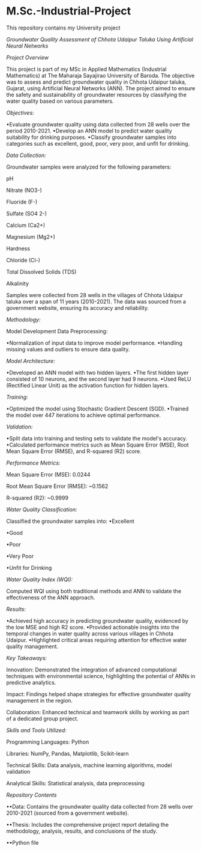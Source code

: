 # M.Sc.-Industrial-Project
This repository contains my  University project


*Groundwater Quality Assessment of Chhota Udaipur Taluka Using Artificial Neural Networks*

*Project Overview*

This project is part of my MSc in Applied Mathematics (Industrial Mathematics) at The Maharaja Sayajirao University of Baroda. The objective was to assess and predict groundwater quality in Chhota Udaipur taluka, Gujarat, using Artificial Neural Networks (ANN). The project aimed to ensure the safety and sustainability of groundwater resources by classifying the water quality based on various parameters.

*Objectives:*

•Evaluate groundwater quality using data collected from 28 wells over the period 2010-2021.
•Develop an ANN model to predict water quality suitability for drinking purposes.
•Classify groundwater samples into categories such as excellent, good, poor, very poor, and unfit for drinking.

*Data Collection:*

Groundwater samples were analyzed for the following parameters:

pH

Nitrate (NO3-)

Fluoride (F-)

Sulfate (SO4 2-)

Calcium (Ca2+)

Magnesium (Mg2+)

Hardness

Chloride (Cl-)

Total Dissolved Solids (TDS)

Alkalinity

Samples were collected from 28 wells in the villages of Chhota Udaipur taluka over a span of 11 years (2010-2021). The data was sourced from a government website, ensuring its accuracy and reliability.

*Methodology:*

Model Development
Data Preprocessing:

•Normalization of input data to improve model performance.
•Handling missing values and outliers to ensure data quality.

*Model Architecture:*

•Developed an ANN model with two hidden layers.
•The first hidden layer consisted of 10 neurons, and the second layer had 9 neurons.
•Used ReLU (Rectified Linear Unit) as the activation function for hidden layers.

*Training:*

•Optimized the model using Stochastic Gradient Descent (SGD).
•Trained the model over 447 iterations to achieve optimal performance.

*Validation:*

•Split data into training and testing sets to validate the model's accuracy.
•Calculated performance metrics such as Mean Square Error (MSE), Root Mean Square Error (RMSE), and R-squared (R2) score.

*Performance Metrics:*

Mean Square Error (MSE): 0.0244

Root Mean Square Error (RMSE): ~0.1562

R-squared (R2): ~0.9999

*Water Quality Classification:*

Classified the groundwater samples into:
•Excellent

•Good

•Poor

•Very Poor

•Unfit for Drinking

*Water Quality Index (WQI):*

Computed WQI using both traditional methods and ANN to validate the effectiveness of the ANN approach.

*Results:*

•Achieved high accuracy in predicting groundwater quality, evidenced by the low MSE and high R2 score.
•Provided actionable insights into the temporal changes in water quality across various villages in Chhota Udaipur.
•Highlighted critical areas requiring attention for effective water quality management.

*Key Takeaways:*

Innovation: Demonstrated the integration of advanced computational techniques with environmental science, highlighting the potential of ANNs in predictive analytics.

Impact: Findings helped shape strategies for effective groundwater quality management in the region.

Collaboration: Enhanced technical and teamwork skills by working as part of a dedicated group project.

*Skills and Tools Utilized:*

Programming Languages: Python

Libraries: NumPy, Pandas, Matplotlib, Scikit-learn

Technical Skills: Data analysis, machine learning algorithms, model validation

Analytical Skills: Statistical analysis, data preprocessing

*Repository Contents*

••Data: Contains the groundwater quality data collected from 28 wells over 2010-2021 (sourced from a government website).

••Thesis: Includes the comprehensive project report detailing the methodology, analysis, results, and conclusions of the study.

••Python file
